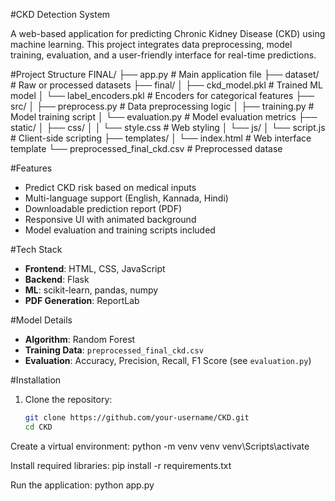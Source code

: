 #CKD Detection System

A web-based application for predicting Chronic Kidney Disease (CKD) using machine learning. This project integrates data preprocessing, model training, evaluation, and a user-friendly interface for real-time predictions.

#Project Structure
FINAL/ ├── app.py                          # Main application file ├── dataset/                        # Raw or processed datasets ├── final/ │   ├── ckd_model.pkl               # Trained ML model │   └── label_encoders.pkl          # Encoders for categorical features ├── src/ │   ├── preprocess.py               # Data preprocessing logic │   ├── training.py                 # Model training script │   └── evaluation.py               # Model evaluation metrics ├── static/ │   ├── css/ │   │   └── style.css               # Web styling │   └── js/ │       └── script.js               # Client-side scripting ├── templates/ │   └── index.html                  # Web interface template └── preprocessed_final_ckd.csv     # Preprocessed datase

#Features

- Predict CKD risk based on medical inputs
- Multi-language support (English, Kannada, Hindi)
- Downloadable prediction report (PDF)
- Responsive UI with animated background
- Model evaluation and training scripts included

#Tech Stack

- **Frontend**: HTML, CSS, JavaScript
- **Backend**: Flask
- **ML**: scikit-learn, pandas, numpy
- **PDF Generation**: ReportLab

#Model Details

- **Algorithm**: Random Forest
- **Training Data**: `preprocessed_final_ckd.csv`
- **Evaluation**: Accuracy, Precision, Recall, F1 Score (see `evaluation.py`)


#Installation

1. Clone the repository:
   ```bash
   git clone https://github.com/your-username/CKD.git
   cd CKD

Create a virtual environment:
python -m venv venv
venv\Scripts\activate

Install required libraries:
pip install -r requirements.txt

Run the application:
python app.py







